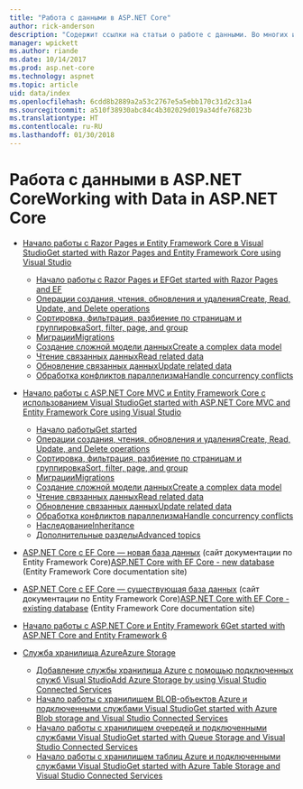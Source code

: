 ```yaml
---
title: "Работа с данными в ASP.NET Core"
author: rick-anderson
description: "Содержит ссылки на статьи о работе с данными. Во многих используется Entity Framework Core."
manager: wpickett
ms.author: riande
ms.date: 10/14/2017
ms.prod: asp.net-core
ms.technology: aspnet
ms.topic: article
uid: data/index
ms.openlocfilehash: 6cdd8b2889a2a53c2767e5a5ebb170c31d2c31a4
ms.sourcegitcommit: a510f38930abc84c4b302029d019a34dfe76823b
ms.translationtype: HT
ms.contentlocale: ru-RU
ms.lasthandoff: 01/30/2018
---
```

# <a name="working-with-data-in-aspnet-core"></a><span data-ttu-id="3dd35-104">Работа с данными в ASP.NET Core</span><span class="sxs-lookup"><span data-stu-id="3dd35-104">Working with Data in ASP.NET Core</span></span> 

* [<span data-ttu-id="3dd35-105">Начало работы с Razor Pages и Entity Framework Core в Visual Studio</span><span class="sxs-lookup"><span data-stu-id="3dd35-105">Get started with Razor Pages and Entity Framework Core using Visual Studio</span></span>](xref:data/ef-rp/index)

   * [<span data-ttu-id="3dd35-106">Начало работы с Razor Pages и EF</span><span class="sxs-lookup"><span data-stu-id="3dd35-106">Get started with Razor Pages and EF</span></span>](xref:data/ef-rp/intro)
   * [<span data-ttu-id="3dd35-107">Операции создания, чтения, обновления и удаления</span><span class="sxs-lookup"><span data-stu-id="3dd35-107">Create, Read, Update, and Delete operations</span></span>](xref:data/ef-rp/crud)
   * [<span data-ttu-id="3dd35-108">Сортировка, фильтрация, разбиение по страницам и группировка</span><span class="sxs-lookup"><span data-stu-id="3dd35-108">Sort, filter, page, and group</span></span>](xref:data/ef-rp/sort-filter-page)
   * [<span data-ttu-id="3dd35-109">Миграции</span><span class="sxs-lookup"><span data-stu-id="3dd35-109">Migrations</span></span>](xref:data/ef-rp/migrations)
   * [<span data-ttu-id="3dd35-110">Создание сложной модели данных</span><span class="sxs-lookup"><span data-stu-id="3dd35-110">Create a complex data model</span></span>](xref:data/ef-rp/complex-data-model)
   * [<span data-ttu-id="3dd35-111">Чтение связанных данных</span><span class="sxs-lookup"><span data-stu-id="3dd35-111">Read related data</span></span>](xref:data/ef-rp/read-related-data)
   * [<span data-ttu-id="3dd35-112">Обновление связанных данных</span><span class="sxs-lookup"><span data-stu-id="3dd35-112">Update related data</span></span>](xref:data/ef-rp/update-related-data)
   * [<span data-ttu-id="3dd35-113">Обработка конфликтов параллелизма</span><span class="sxs-lookup"><span data-stu-id="3dd35-113">Handle concurrency conflicts</span></span>](xref:data/ef-rp/concurrency)

*   [<span data-ttu-id="3dd35-114">Начало работы с ASP.NET Core MVC и Entity Framework Core с использованием Visual Studio</span><span class="sxs-lookup"><span data-stu-id="3dd35-114">Get started with ASP.NET Core MVC and Entity Framework Core using Visual Studio</span></span>](ef-mvc/index.md)
    *   [<span data-ttu-id="3dd35-115">Начало работы</span><span class="sxs-lookup"><span data-stu-id="3dd35-115">Get started</span></span>](ef-mvc/intro.md)
    *   [<span data-ttu-id="3dd35-116">Операции создания, чтения, обновления и удаления</span><span class="sxs-lookup"><span data-stu-id="3dd35-116">Create, Read, Update, and Delete operations</span></span>](xref:data/ef-mvc/crud)
    *   [<span data-ttu-id="3dd35-117">Сортировка, фильтрация, разбиение по страницам и группировка</span><span class="sxs-lookup"><span data-stu-id="3dd35-117">Sort, filter, page, and group</span></span>](xref:data/ef-mvc/sort-filter-page)
    *   [<span data-ttu-id="3dd35-118">Миграции</span><span class="sxs-lookup"><span data-stu-id="3dd35-118">Migrations</span></span>](xref:data/ef-mvc/migrations)
    *   [<span data-ttu-id="3dd35-119">Создание сложной модели данных</span><span class="sxs-lookup"><span data-stu-id="3dd35-119">Create a complex data model</span></span>](ef-mvc/complex-data-model.md)
    *   [<span data-ttu-id="3dd35-120">Чтение связанных данных</span><span class="sxs-lookup"><span data-stu-id="3dd35-120">Read related data</span></span>](ef-mvc/read-related-data.md)
    *   [<span data-ttu-id="3dd35-121">Обновление связанных данных</span><span class="sxs-lookup"><span data-stu-id="3dd35-121">Update related data</span></span>](ef-mvc/update-related-data.md)
    *   [<span data-ttu-id="3dd35-122">Обработка конфликтов параллелизма</span><span class="sxs-lookup"><span data-stu-id="3dd35-122">Handle concurrency conflicts</span></span>](ef-mvc/concurrency.md)
    *   [<span data-ttu-id="3dd35-123">Наследование</span><span class="sxs-lookup"><span data-stu-id="3dd35-123">Inheritance</span></span>](ef-mvc/inheritance.md)
    *   [<span data-ttu-id="3dd35-124">Дополнительные разделы</span><span class="sxs-lookup"><span data-stu-id="3dd35-124">Advanced topics</span></span>](ef-mvc/advanced.md)
* <span data-ttu-id="3dd35-125">[ASP.NET Core с EF Core — новая база данных](https://docs.microsoft.com/ef/core/get-started/aspnetcore/new-db) (сайт документации по Entity Framework Core)</span><span class="sxs-lookup"><span data-stu-id="3dd35-125">[ASP.NET Core with EF Core - new database](https://docs.microsoft.com/ef/core/get-started/aspnetcore/new-db) (Entity Framework Core documentation site)</span></span>
* <span data-ttu-id="3dd35-126">[ASP.NET Core с EF Core — существующая база данных](https://docs.microsoft.com/ef/core/get-started/aspnetcore/existing-db) (сайт документации по Entity Framework Core)</span><span class="sxs-lookup"><span data-stu-id="3dd35-126">[ASP.NET Core with EF Core - existing database](https://docs.microsoft.com/ef/core/get-started/aspnetcore/existing-db) (Entity Framework Core documentation site)</span></span>
*   [<span data-ttu-id="3dd35-127">Начало работы с ASP.NET Core и Entity Framework 6</span><span class="sxs-lookup"><span data-stu-id="3dd35-127">Get started with ASP.NET Core and Entity Framework 6</span></span>](entity-framework-6.md)
*   [<span data-ttu-id="3dd35-128">Служба хранилища Azure</span><span class="sxs-lookup"><span data-stu-id="3dd35-128">Azure Storage</span></span>](azure-storage/index.md)
    *   [<span data-ttu-id="3dd35-129">Добавление службы хранилища Azure с помощью подключенных служб Visual Studio</span><span class="sxs-lookup"><span data-stu-id="3dd35-129">Add Azure Storage by using Visual Studio Connected Services</span></span>](https://azure.microsoft.com/documentation/articles/vs-azure-tools-connected-services-storage/)
    *   [<span data-ttu-id="3dd35-130">Начало работы с хранилищем BLOB-объектов Azure и подключенными службами Visual Studio</span><span class="sxs-lookup"><span data-stu-id="3dd35-130">Get started with Azure Blob storage and Visual Studio Connected Services</span></span>](https://azure.microsoft.com/documentation/articles/vs-storage-aspnet5-getting-started-blobs/)
    *   [<span data-ttu-id="3dd35-131">Начало работы с хранилищем очередей и подключенными службами Visual Studio</span><span class="sxs-lookup"><span data-stu-id="3dd35-131">Get started with Queue Storage and Visual Studio Connected Services</span></span>](https://azure.microsoft.com/documentation/articles/vs-storage-aspnet5-getting-started-queues/)
    *   [<span data-ttu-id="3dd35-132">Начало работы с хранилищем таблиц Azure и подключенными службами Visual Studio</span><span class="sxs-lookup"><span data-stu-id="3dd35-132">Get started with Azure Table Storage and Visual Studio Connected Services</span></span>](https://azure.microsoft.com/documentation/articles/vs-storage-aspnet5-getting-started-tables/)

